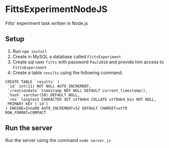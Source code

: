 # FittsExperimentNodeJS
Fitts' experiment task written in Node.js

## Setup
1. Run ```npm install```
1. Create in MySQL a database called ```FittsExperiment```
1. Create sql user ```fitts``` with password ```Paul2018``` and provide him access to ```FittsExperiment``` 
1. Create a table ```results``` using the following command: 

```
CREATE TABLE `results` (
 `id` int(11) NOT NULL AUTO_INCREMENT,
 `creationdate` timestamp NOT NULL DEFAULT current_timestamp(),
 `hash` varchar(50) DEFAULT NULL,
 `res` longtext CHARACTER SET utf8mb4 COLLATE utf8mb4_bin NOT NULL,
 PRIMARY KEY (`id`)
) ENGINE=InnoDB AUTO_INCREMENT=52 DEFAULT CHARSET=utf8 ROW_FORMAT=COMPACT
``` 


## Run the server
Run the server using the command ```node server.js```
